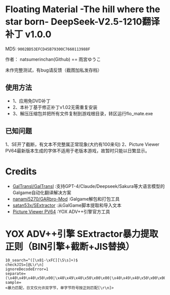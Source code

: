 # Floating Material -The hill where the star born- DeepSeek-V2.5-1210翻译补丁 v1.0.0

MD5: `9002BD53EFCD45B79300C7660113988F`

作者： natsumerinchan(Github) == 雨宮ゆうこ

未作完整测试，有bug请反馈（截图加私发存档）

## 使用方法
- 1、应用免DVD补丁
- 2、本补丁基于修正补丁v1.02无需重复安装
- 3、解压压缩包并把所有文件复制到游戏根目录，转区运行flo_mate.exe

## 已知问题
1、SE开了截断，有文本不完整属正常现象(大约有100来句)
2、Picture Viewer PV64最新版本生成的字体不适用于老版本游戏，故暂时只能以日繁显示。

# Credits

- [GalTransl/GalTransl](https://github.com/GalTransl/GalTransl.git) :支持GPT-4/Claude/Deepseek/Sakura等大语言模型的Galgame自动化翻译解决方案
- [nanami5270/GARbro-Mod](https://github.com/nanami5270/GARbro-Mod.git) :Galgame解包和打包工具
- [satan53x/SExtractor](https://github.com/satan53x/SExtractor.git) :从GalGame脚本提取和导入文本
- [Picture Viewer PV64](https://www.yox-project.com/jp/pv/download.htm) :YOX ADV++引擎官方工具

# YOX ADV++引擎 SExtractor暴力提取正则（BIN引擎+截断+JIS替换）
```
10_search=^([\x81-\xFC][\S\s]+)$
checkJIS=[@L\r\n]
ignoreDecodeError=1
separate=(\x40\x49\x40\x50\x00|\x40\x49\x40\x50\x00\x00|\x40\x49\x40\x50\x00\x00\x00|\x40\x49\x40\x50\x00\x00\x00\x00|\x00)
sample=
<暴力匹配，日文仅允许双字节，单字节符号按正则匹配[\r\n]>
```
